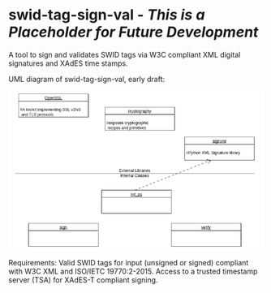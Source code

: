 # swid-tag-sign-val - *This is a Placeholder for Future Development*
A tool to sign and validates SWID tags via W3C compliant XML digital signatures and XAdES time stamps.

UML diagram of swid-tag-sign-val, early draft: 

![alt text](https://github.com/openmorse/swid-tag-sign-val/raw/master/images/uml-v01.png)

Requirements:
Valid SWID tags for input (unsigned or signed) compliant with W3C XML and ISO/IETC 19770:2-2015.  Access to a trusted timestamp server (TSA) for XAdES-T compliant signing.
